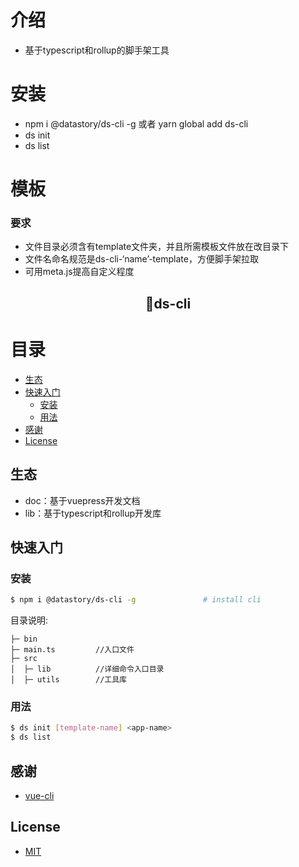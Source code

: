 # 介绍

- 基于typescript和rollup的脚手架工具


# 安装

- npm i @datastory/ds-cli -g 或者 yarn global add ds-cli
- ds init <template-name> <app-name>
- ds list

# 模板

### 要求

- 文件目录必须含有template文件夹，并且所需模板文件放在改目录下
- 文件名命名规范是ds-cli-‘name’-template，方便脚手架拉取
- 可用meta.js提高自定义程度


<h2 align="center">ds-cli</h2>

# 目录

- [生态](#生态)
- [快速入门](#快速入门)
  - [安装](#安装)
  - [用法](#用法)
- [感谢](#感谢)
- [License](#license)

## 生态

- doc：基于vuepress开发文档
- lib：基于typescript和rollup开发库


## 快速入门

### 安装

```bash
$ npm i @datastory/ds-cli -g               # install cli
```

目录说明:

```
├─ bin             
├─ main.ts         //入口文件
├─ src
│  ├─ lib          //详细命令入口目录
│  ├─ utils        //工具库
```

### 用法

```bash
$ ds init [template-name] <app-name>            
$ ds list
```



## 感谢

- [vue-cli](https://github.com/vuejs/vue-cli)

## License

- [MIT](https://opensource.org/licenses/MIT)
